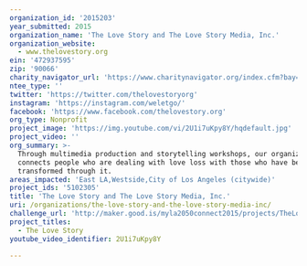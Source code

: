 ```yaml
---
organization_id: '2015203'
year_submitted: 2015
organization_name: 'The Love Story and The Love Story Media, Inc.'
organization_website:
  - www.thelovestory.org
ein: '472937595'
zip: '90066'
charity_navigator_url: 'https://www.charitynavigator.org/index.cfm?bay=search.profile&ein=472937595'
ntee_type: ''
twitter: 'https://twitter.com/thelovestoryorg'
instagram: 'https://instagram.com/weletgo/'
facebook: 'https://www.facebook.com/thelovestory.org'
org_type: Nonprofit
project_image: 'https://img.youtube.com/vi/2U1i7uKpy8Y/hqdefault.jpg'
project_video: ''
org_summary: >-
  Through multimedia production and storytelling workshops, our organization
  connects people who are dealing with love loss with those who have been
  transformed through it.
areas_impacted: 'East LA,Westside,City of Los Angeles (citywide)'
project_ids: '5102305'
title: 'The Love Story and The Love Story Media, Inc.'
uri: /organizations/the-love-story-and-the-love-story-media-inc/
challenge_url: 'http://maker.good.is/myla2050connect2015/projects/TheLoveStory.html'
project_titles:
  - The Love Story
youtube_video_identifier: 2U1i7uKpy8Y

---
```

